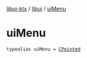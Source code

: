 [libui-ktx](../index.md) / [libui](index.md) / [uiMenu](./ui-menu.md)

# uiMenu

`typealias uiMenu = `[`CPointed`](../kotlinx.cinterop/-c-pointed/index.md)